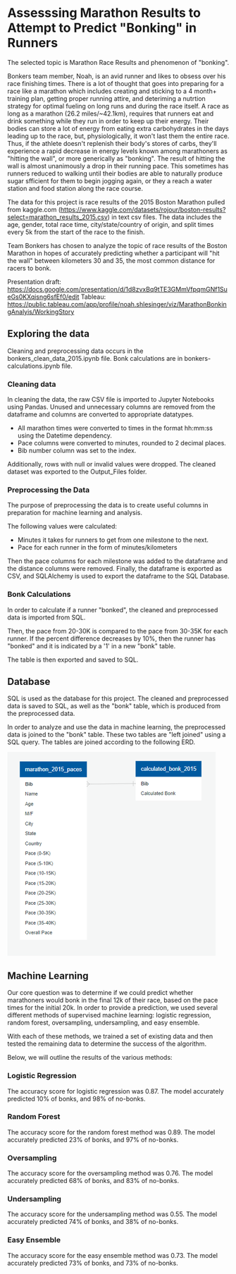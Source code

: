 # Assesssing Marathon Results to Attempt to Predict "Bonking" in Runners

The selected topic is Marathon Race Results and phenomenon of "bonking".

Bonkers team member, Noah, is an avid runner and likes to obsess over his race finishing times. There is a lot of thought that goes into preparing for a race like a marathon which includes creating and sticking to a 4 month+ training plan, getting proper running attire, and deteriming a nutrtion strategy for optimal fueling on long runs and during the race itself. A race as long as a marathon (26.2 miles/~42.1km), requires that runners eat and drink something while they run in order to keep up their energy. Their bodies can store a lot of energy from eating extra carbohydrates in the days leading up to the race, but, physiologically, it won't last them the entire race. Thus, if the athlete doesn't replenish their body's stores of carbs, they'll experience a rapid decrease in energy levels known among marathoners as "hitting the wall", or more generically as "bonking". The result of hitting the wall is almost unanimously a drop in their running pace. This sometimes has runners reduced to walking until their bodies are able to naturally produce sugar sfficient for them to begin jogging again, or they a reach a water station and food station along the race course.

The data for this project is race results of the 2015 Boston Marathon pulled from kaggle.com (https://www.kaggle.com/datasets/rojour/boston-results?select=marathon_results_2015.csv) in text csv files. The data includes the age, gender, total race time, city/state/country of origin, and split times every 5k from the start of the race to the finish. 

Team Bonkers has chosen to analyze the topic of race results of the Boston Marathon in hopes of accurately predicting whether a participant will "hit the wall" between kilometers 30 and 35, the most common distance for racers to bonk.

Presentation draft: https://docs.google.com/presentation/d/1d8zvxBq9tTE3GMmVfpqmGNf1SueGs0KXqisng6sfEf0/edit
Tableau: https://public.tableau.com/app/profile/noah.shlesinger/viz/MarathonBonkingAnalyis/WorkingStory

## Exploring the data

Cleaning and preprocessing data occurs in the bonkers_clean_data_2015.ipynb file. Bonk calculations are in bonkers-calculations.ipynb file.

### Cleaning data

In cleaning the data, the raw CSV file is imported to Jupyter Notebooks using Pandas. Unused and unnecessary columns are removed from the dataframe and columns are converted to appropriate datatypes.

- All marathon times were converted to times in the format hh:mm:ss using the Datetime dependency.
- Pace columns were converted to minutes, rounded to 2 decimal places.
- Bib number column was set to the index.

Additionally, rows with null or invalid values were dropped. The cleaned dataset was exported to the Output_Files folder.

### Preprocessing the Data

The purpose of preprocessing the data is to create useful columns in preparation for machine learning and analysis.

The following values were calculated:
- Minutes it takes for runners to get from one milestone to the next.
- Pace for each runner in the form of minutes/kilometers

Then the pace columns for each milestone was added to the dataframe and the distance columns were removed. Finally, the dataframe is exported as CSV, and SQLAlchemy is used to export the dataframe to the SQL Database.

### Bonk Calculations
In order to calculate if a runner "bonked", the cleaned and preprocessed data is imported from SQL. 

Then, the pace from 20-30K is compared to the pace from 30-35K for each runner. If the percent difference decreases by 10%, then the runner has "bonked" and it is indicated by a '1' in a new "bonk" table. 

The table is then exported and saved to SQL.

## Database

SQL is used as the database for this project. The cleaned and preprocessed data is saved to SQL, as well as the "bonk" table, which is produced from the preprocessed data.

In order to analyze and use the data in machine learning, the preprocessed data is joined to the "bonk" table. These two tables are "left joined" using a SQL query. The tables are joined according to the following ERD.

![ERD for joining two tables](2015_ERD.PNG)

## Machine Learning 

Our core question was to determine if we could predict whether marathoners would bonk in the final 12k of their race, based on the pace times for the initial 20k. In order to provide a prediction, we used several different methods of supervised machine learning: logistic regression, random forest, oversampling, undersampling, and easy ensemble. 

With each of these methods, we trained a set of existing data and then tested the remaining data to determine the success of the algorithm. 

Below, we will outline the results of the various methods: 

### Logistic Regression

The accuracy score for logistic regression was 0.87. 
The model accurately predicted 10% of bonks, and 98% of no-bonks. 

### Random Forest

The accuracy score for the random forest method was 0.89. 
The model accurately predicted 23% of bonks, and 97% of no-bonks.

### Oversampling 

The accuracy score for the oversampling method was 0.76. 
The model accurately predicted 68% of bonks, and 83% of no-bonks.

### Undersampling 

The accuracy score for the undersampling method was 0.55. 
The model accurately predicted 74% of bonks, and 38% of no-bonks.

### Easy Ensemble

The accuracy score for the easy ensemble method was 0.73. 
The model accurately predicted 73% of bonks, and 73% of no-bonks.



